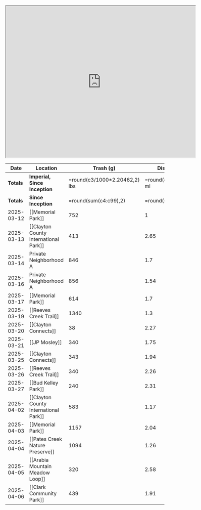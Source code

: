 <iframe src="https://www.google.com/maps/d/u/1/embed?mid=1XVxgD5NYkc3cTlpNoWRcOJIPcr1gofA&ehbc=2E312F" width="600" height="480"></iframe>

| **Date**   | **Location**                          | **Trash (g)**               | **Distance (km)**        |
| ---------- | ------------------------------------- | --------------------------- | ------------------------ |
| **Totals** | **Imperial, Since Inception**         | =round(c3/1000*2.20462,2) lbs | =round(d3*0.621371,2) mi |
| **Totals** | **Since Inception**                   | =round(sum(c4:c99),2)       | =round(sum(d4:d99),2)             |
| 2025-03-12 | [[Memorial Park]]                     | 752                         | 1                        |
| 2025-03-13 | [[Clayton County International Park]] | 413                         | 2.65                     |
| 2025-03-14 | Private Neighborhood A                | 846                         | 1.7                      |
| 2025-03-16 | Private Neighborhood A                | 856                         | 1.54                     |
| 2025-03-17 | [[Memorial Park]]                     | 614                         | 1.7                      |
| 2025-03-19 | [[Reeves Creek Trail]]                | 1340                        | 1.3                      |
| 2025-03-20 | [[Clayton Connects]]                  | 38                          | 2.27                     |
| 2025-03-21 | [[JP Mosley]]                         | 340                         | 1.75                     |
| 2025-03-25 | [[Clayton Connects]]                  | 343                         | 1.94                     |
| 2025-03-26 | [[Reeves Creek Trail]]                | 340                         | 2.26                     |
| 2025-03-27 | [[Bud Kelley Park]]                   | 240                         | 2.31                     |
| 2025-04-02 | [[Clayton County International Park]] | 583                         | 1.17                     |
| 2025-04-03 | [[Memorial Park]]                     | 1157                        | 2.04                     |
| 2025-04-04 | [[Pates Creek Nature Preserve]]       | 1094                        | 1.26                     |
| 2025-04-05 | [[Arabia Mountain Meadow Loop]]       | 320                         | 2.58                     |
| 2025-04-06 | [[Clark Community Park]]              | 439                         | 1.91                     |